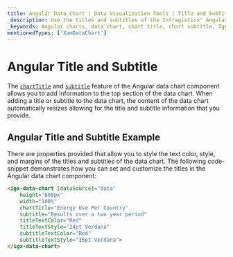 ```yaml
---
title: Angular Data Chart | Data Visualization Tools | Title and SubTitle | Infragistics
_description: Use the titles and subtitles of the Infragistics' Angular charts to add information to to top section. Check out the Ignite UI for Angular graph's title and subtitles feature!
_keywords: Angular charts, data chart, chart title, chart subtitle, Ignite UI for Angular, Infragistics
mentionedTypes: ['XamDataChart']
---
```


# Angular Title and Subtitle

The [`chartTitle`]({environment:dvApiBaseUrl}/products/ignite-ui-angular/api/docs/typescript/latest/classes/igxseriesviewercomponent.html#charttitle) and [`subtitle`]({environment:dvApiBaseUrl}/products/ignite-ui-angular/api/docs/typescript/latest/classes/igxseriesviewercomponent.html#subtitle) feature of the Angular data chart component allows you to add information to the top section of the data chart. When adding a title or subtitle to the data chart, the content of the data chart automatically resizes allowing for the title and subtitle information that you provide.

## Angular Title and Subtitle Example

<code-view style="height: 500px"
           data-demos-base-url="{environment:dvDemosBaseUrl}"
           iframe-src="{environment:dvDemosBaseUrl}/charts/data-chart-chart-titles"
           alt="Angular Title and Subtitle Example"
           github-src="charts/data-chart/chart-titles">
</code-view>

<div class="divider--half"></div>

There are properties provided that allow you to style the text color, style, and margins of the titles and subtitles of the data chart. The following code-snippet demonstrates how you can set and customize the titles in the Angular data chart component:

```html
<igx-data-chart [dataSource]="data"
    height="600px"
    width="100%"
    chartTitle="Energy Use Per Country"
    subtitle="Results over a two year period"
    titleTextColor="Red"
    titleTextStyle="24pt Verdana"
    subtitleTextColor="Red"
    subtitleTextStyle="16pt Verdana">
</igx-data-chart>
```

